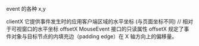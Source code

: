event 的各种 x,y


clientX
它提供事件发生时的应用客户端区域的水平坐标 (与页面坐标不同)  // 相对于可视窗口的水平坐标
offsetX
MouseEvent 接口的只读属性 offsetX 规定了事件对象与目标节点的内填充边（padding edge）在 X 轴方向上的偏移量。